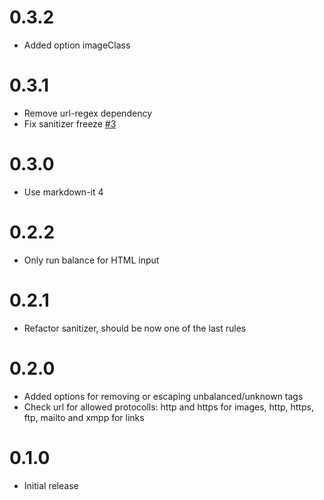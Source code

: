 # 0.3.2

* Added option imageClass

# 0.3.1

* Remove url-regex dependency
* Fix sanitizer freeze [#3](https://github.com/svbergerem/markdown-it-sanitizer/issues/3)

# 0.3.0

* Use markdown-it 4

# 0.2.2

* Only run balance for HTML input

# 0.2.1

* Refactor sanitizer, should be now one of the last rules

# 0.2.0

* Added options for removing or escaping unbalanced/unknown tags
* Check url for allowed protocolls: http and https for images, http, https, ftp, mailto and xmpp for links

# 0.1.0

* Initial release
